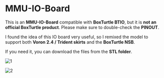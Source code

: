 # MMU-IO-Board
This is an **MMU-IO-Board** compatible with **BoxTurtle BTIO**, but it is **not an official BoxTurtle product**. Please make sure to double-check the **PINOUT**.

I found the idea of this IO board very useful, so I remixed the model to support both **Voron 2.4 / Trident skirts** and the **BoxTurtle NSB**.

 If you need it, you can download the files from the **STL folder**.



![1](D:\多色MOD-Github\MMU-IO-Board\Assets\1.jpg)



![2](D:\多色MOD-Github\MMU-IO-Board\Assets\2.jpg)